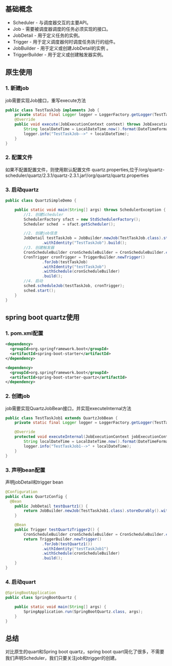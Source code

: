 ## 基础概念

- Scheduler - 与调度器交互的主要API。
- Job - 需要被调度器调度的任务必须实现的接口。
- JobDetail - 用于定义任务的实例。
- Trigger - 用于定义调度器何时调度任务执行的组件。
- JobBuilder - 用于定义或创建JobDetail的实例 。
- TriggerBuilder - 用于定义或创建触发器实例。

## 原生使用

### 1. 新建job

job需要实现Job接口，重写execute方法

```java
public class TestTaskJob implements Job {
    private static final Logger logger = LoggerFactory.getLogger(TestTaskJob.class);
    @Override
    public void execute(JobExecutionContext context) throws JobExecutionException {
        String localDateTime = LocalDateTime.now().format(DateTimeFormatter.ofPattern("yyyy-MM-dd HH:mm:ss"));
        logger.info("TestTaskJob-->" + localDateTime);
    }
}
```

### 2. 配置文件

如果不配置配置文件，则使用默认配置文件 quartz.properties,位于/org/quartz-scheduler/quartz/2.3.1/quartz-2.3.1.jar!/org/quartz/quartz.properties

### 3. 启动quartz

```java
public class QuartzSimpleDemo {

    public static void main(String[] args) throws SchedulerException {
        //1. 创建Scheduler
        SchedulerFactory sfact = new StdSchedulerFactory();
        Scheduler sched  = sfact.getScheduler();

        //2. 创建job信息
        JobDetail testTaskJob = JobBuilder.newJob(TestTaskJob.class).storeDurably()
                .withIdentity("TestTaskJob").build();
        //3. 创建触发器
        CronScheduleBuilder cronScheduleBuilder = CronScheduleBuilder.cronSchedule("*/5 * * * * ?");
        CronTrigger cronTrigger = TriggerBuilder.newTrigger()
                .forJob(testTaskJob)
                .withIdentity("testTaskJob")
                .withSchedule(cronScheduleBuilder)
                .build();
        //4. 启动
        sched.scheduleJob(testTaskJob, cronTrigger);
        sched.start();
    }
}
```

## spring boot quartz使用

### 1. pom.xml配置

```xml
<dependency>
  <groupId>org.springframework.boot</groupId>
  <artifactId>spring-boot-starter</artifactId>
</dependency>

<dependency>
  <groupId>org.springframework.boot</groupId>
  <artifactId>spring-boot-starter-quartz</artifactId>
</dependency>
```

### 2. 创建job

job需要实现QuartzJobBean接口，并实现executeInternal方法

```java
public class TestTaskJob1 extends QuartzJobBean {
    private static final Logger logger = LoggerFactory.getLogger(TestTaskJob1.class);

    @Override
    protected void executeInternal(JobExecutionContext jobExecutionContext) throws JobExecutionException {
        String localDateTime = LocalDateTime.now().format(DateTimeFormatter.ofPattern("yyyy-MM-dd HH:mm:ss"));
        logger.info("TestTaskJob1-->" + localDateTime);
    }
}
```

### 3. 声明bean配置

声明jobDetail和trigger bean

```java
@Configuration
public class QuartzConfig {
  @Bean
    public JobDetail testQuartz1() {
        return JobBuilder.newJob(TestTaskJob1.class).storeDurably().withIdentity("TestTaskJob1").build();
    }

    @Bean
    public Trigger testQuartzTrigger2() {
        CronScheduleBuilder cronScheduleBuilder = CronScheduleBuilder.cronSchedule("*/5 * * * * ?");
        return TriggerBuilder.newTrigger()
                .forJob(testQuartz1())
                .withIdentity("testTaskJob1")
                .withSchedule(cronScheduleBuilder)
                .build();
    }
}
```

### 4. 启动quart

```java
@SpringBootApplication
public class SpringBootQuartz {

    public static void main(String[] args) {
        SpringApplication.run(SpringBootQuartz.class, args);
    }
}
```

## 总结

对比原生的quart和Spring boot quartz，spring boot quart简化了很多，不需要我们声明Scheduler，我们只要关注job和trigger的创建。